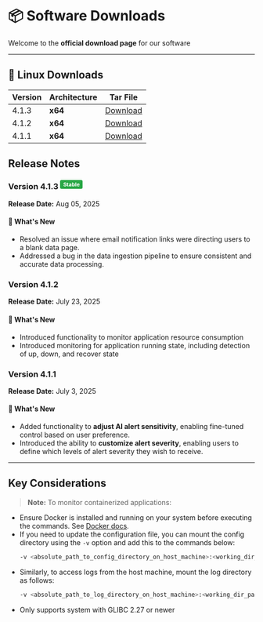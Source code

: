 # 📦 Software Downloads

Welcome to the **official download page** for our software

---

## 🐧 Linux Downloads
| Version | Architecture | Tar File                                                                                       |
| ------- | ------------ | ---------------------------------------------------------------------------------------------- |
| 4.1.3   | **x64**      | [Download](https://maicdn.micro.ai/MicroAI_AM_Agent/MicroAI_AM_agent_4.1.3-linux-amd64.tar.gz) |
| 4.1.2   | **x64**      | [Download](https://maicdn.micro.ai/MicroAI_AM_Agent/MicroAI_AM_agent_4.1.2-linux-amd64.tar.gz) |
| 4.1.1   | **x64**      | [Download](https://maicdn.micro.ai/MicroAI_AM_Agent/MicroAI_AM_agent_4.1.1-linux-amd64.tar.gz) |

## Release Notes

### Version 4.1.3 <sup><span style="background-color:#28a745;color:white;padding:2px 6px;border-radius:3px;font-size:0.8em;">Stable</span> </sup>  
**Release Date:** Aug 05, 2025  

#### 🚀 What's New
- Resolved an issue where email notification links were directing users to a blank data page.
- Addressed a bug in the data ingestion pipeline to ensure consistent and accurate data processing.

### Version 4.1.2   
**Release Date:** July 23, 2025  

#### 🚀 What's New
- Introduced functionality to monitor application resource consumption
- Introduced monitoring for application running state, including detection of up, down, and recover state

### Version 4.1.1 
**Release Date:** July 3, 2025  

#### 🚀 What's New
- Added functionality to **adjust AI alert sensitivity**, enabling fine-tuned control based on user preference.  
- Introduced the ability to **customize alert severity**, enabling users to define which levels of alert severity they wish to receive.

---

## Key Considerations

> **Note:** To monitor containerized applications:
> 
- Ensure Docker is installed and running on your system before executing the commands. See [Docker docs](https://docs.docker.com/engine/install/).
- If you need to update the configuration file, you can mount the config directory using the `-v` option and add this to the commands below:  
  ```bash
  -v <absolute_path_to_config_directory_on_host_machine>:<working_dir_path>/MicroAI_AM_agent/config
  ```
- Similarly, to access logs from the host machine, mount the log directory as follows:  
  ```bash
  -v <absolute_path_to_log_directory_on_host_machine>:<working_dir_path>/MicroAI_AM_agent/data/logs
  ```
- Only supports system with GLIBC 2.27 or newer
